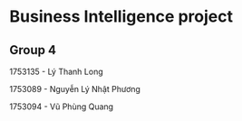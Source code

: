 # Business Intelligence project

## Group 4

1753135 - Lý Thanh Long

1753089 - Nguyễn Lý Nhật Phương

1753094 - Vũ Phùng Quang
